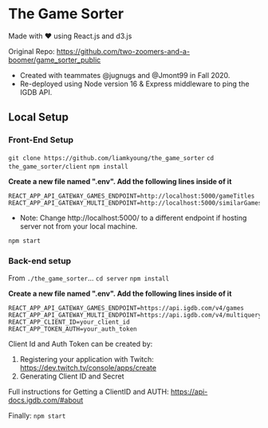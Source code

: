 # The Game Sorter

Made with ❤ using React.js and d3.js

Original Repo: https://github.com/two-zoomers-and-a-boomer/game_sorter_public

- Created with teammates @jugnugs and @Jmont99 in Fall 2020.
- Re-deployed using Node version 16 & Express middleware to ping the IGDB API.

## Local Setup

### Front-End Setup

`git clone https://github.com/liamkyoung/the_game_sorter`
`cd the_game_sorter/client`
`npm install`

**Create a new file named ".env". Add the following lines inside of it**

```
REACT_APP_API_GATEWAY_GAMES_ENDPOINT=http://localhost:5000/gameTitles
REACT_APP_API_GATEWAY_MULTI_ENDPOINT=http://localhost:5000/similarGames
```

- Note: Change http://localhost:5000/ to a different endpoint if hosting server not from your local machine.

`npm start`

### Back-end setup

From `./the_game_sorter`...
`cd server`
`npm install`

**Create a new file named ".env". Add the following lines inside of it**

```
REACT_APP_API_GATEWAY_GAMES_ENDPOINT=https://api.igdb.com/v4/games
REACT_APP_API_GATEWAY_MULTI_ENDPOINT=https://api.igdb.com/v4/multiquery
REACT_APP_CLIENT_ID=your_client_id
REACT_APP_TOKEN_AUTH=your_auth_token
```

Client Id and Auth Token can be created by:

1. Registering your application with Twitch: https://dev.twitch.tv/console/apps/create
2. Generating Client ID and Secret

Full instructions for Getting a ClientID and AUTH: https://api-docs.igdb.com/#about

Finally:
`npm start`
